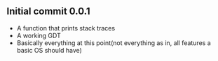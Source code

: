 ## Initial commit 0.0.1

- A function that prints stack traces
- A working GDT
- Basically everything at this point(not everything as in, all features a basic OS should have)